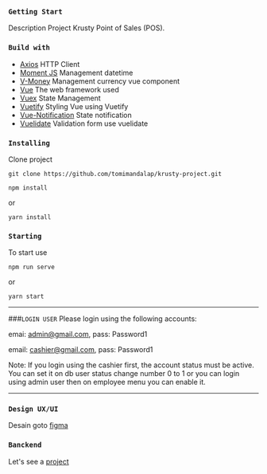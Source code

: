### ```Getting Start```

Description Project Krusty Point of Sales (POS).

### ```Build with```
- [Axios](https://www.npmjs.com/package/axios) HTTP Client
- [Moment JS](https://momentjs.com/) Management datetime
- [V-Money](https://www.npmjs.com/package/v-money) Management currency vue component
- [Vue](https://vuejs.org/v2/guide/) The web framework used
- [Vuex](https://www.npmjs.com/package/vuex) State Management
- [Vuetify](https://vuetifyjs.com/en/getting-started/installation/#vue-cli-install) Styling Vue using Vuetify
- [Vue-Notification](https://www.npmjs.com/package/vue-notification) State notification
- [Vuelidate](https://vuelidate.js.org/#sub-basic-form) Validation form use vuelidate


### ```Installing```
Clone project 
```
git clone https://github.com/tomimandalap/krusty-project.git
```
```
npm install
```
or
```
yarn install
```

### ```Starting```
To start use
```
npm run serve
```
or
```
yarn start
```

---

###```LOGIN USER```
Please login using the following accounts:

emai: admin@gmail.com, pass: Password1

email: cashier@gmail.com, pass: Password1

Note: If you login using the cashier first, the account status must be active. You can set it on db user status change number 0 to 1 or you can login using admin user then on employee menu you can enable it.

---

### ```Design UX/UI```
Desain goto [figma](https://www.figma.com/file/zNhaMlxh7L8C8YSX3ujw8X/krusty-POS)


### ```Banckend```
Let's see a [project](https://github.com/tomimandalap/krusty-project-express)
